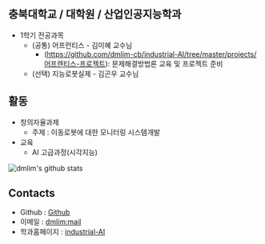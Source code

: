 ## 충북대학교 / 대학원 / 산업인공지능학과
- 1학기 전공과목 
  - (공통) 어프런티스 - 김미혜 교수님
    - (https://github.com/dmlim-cb/industrial-AI/tree/master/projects/어프렌티스-프로젝트): 문제해결방법론 교육 및 프로젝트 준비
  - (선택) 지능로봇실제 - 김곤우 교수님

## 활동
- 창의자율과제
  - 주제 : 이동로봇에 대한 모니터링 시스템개발
- 교육
  - AI 고급과정(시각지능)

![dmlim's github stats](https://github-readme-stats.vercel.app/api?username=anuraghazra&show_icons=true&theme=radical)


## Contacts

- Github : [Github](http://github.com/dmlim-cb)
- 이메일 : [dmlim:mail](mailto:dmlim@aimobility.io)
- 학과홈페이지 : [industrial-AI](https://github.com/industrial-AI)
